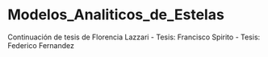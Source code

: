 # Modelos_Analiticos_de_Estelas
Continuación de tesis de Florencia Lazzari - Tesis: Francisco Spirito - Tesis: Federico Fernandez
